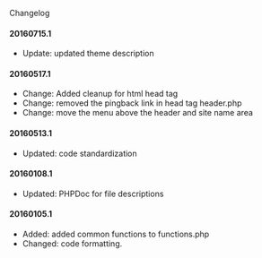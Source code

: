 Changelog


#### 20160715.1
* Update: updated theme description

#### 20160517.1
* Change: Added cleanup for html head tag
* Change: removed the pingback link in head tag header.php
* Change: move the menu above the header and site name area

#### 20160513.1
* Updated: code standardization

#### 20160108.1
* Updated: PHPDoc for file descriptions

#### 20160105.1
* Added: added common functions to functions.php
* Changed: code formatting.